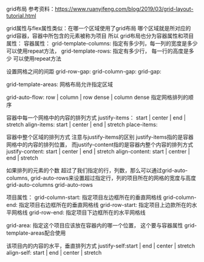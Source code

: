 grid布局
参考资料：https://www.ruanyifeng.com/blog/2019/03/grid-layout-tutorial.html

grid属性与flex属性类似：在哪一个区域使用了grid布局 哪个区域就是所对应的grid容器，容器中所包含的元素被称为项目
所以 grid布局也分为容器属性和项目属性：
容器属性：
grid-template-columns: 指定有多少列，每一列的宽度是多少  可以使用repeat方法，
grid-template-rows: 指定有多少行， 每一行的高度是多少  可以使用repeat方法

设置网格之间的间距
grid-row-gap:
grid-column-gap:
grid-gap:

grid-template-areas: 网格布局允许指定区域

grid-auto-flow: row | column | row dense | column dense 指定网格排列的顺序


容器中每一个网格中的内容的排列方式
justify-items： start | center | end | stretch
align-items: start | center | end | stretch
place-items:

容器中整个区域的排列方式  注意与justify-items的区别  justify-items指的是容器网格中的内容的排列位置， 而justify-content指的是容器内整个内容的排列方式
justify-content: start | center | end | stretch
align-content: start | centrer | end | stretch

如果排列的元素的个数 超过了我们指定的行，列数，那么可以通过grid-auto-columns, grid-auto-rows来设置超过指定行，列的项目所在的网格的宽度与高度
grid-auto-columns
grid-auto-rows


项目属性：
grid-column-start: 指定项目左边框所在的垂直网格线
grid-column-end: 指定项目右边框所在的垂直网格线
grid-row-start: 指定项目上边款所在的水平网格线
grid-row-end: 指定项目下边框所在的水平网格线


grid-area: 指定这个项目应该放在容器内的哪一个位置， 这个要与容器属性 grid-template-areas配合使用


该项目内的内容的水平，垂直排列方式
justify-self:start | end | center | stretch
align-self: start | end | center | stretch